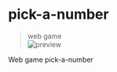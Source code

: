 # **pick-a-number**
> web game  
![preview](https://github.com/romankrivopalov/pick-a-number/blob/main/src/images/preview.png?raw=true)

Web game pick-a-number
